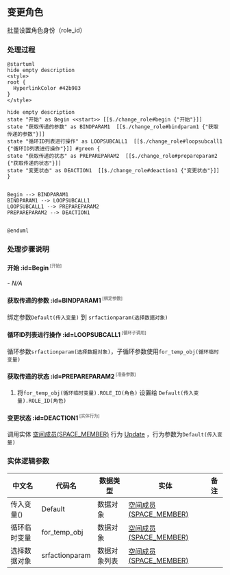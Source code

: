 ## 变更角色 <!-- {docsify-ignore-all} -->

   批量设置角色身份（role_id）

### 处理过程

```plantuml
@startuml
hide empty description
<style>
root {
  HyperlinkColor #42b983
}
</style>

hide empty description
state "开始" as Begin <<start>> [[$./change_role#begin {"开始"}]]
state "获取传递的参数" as BINDPARAM1  [[$./change_role#bindparam1 {"获取传递的参数"}]]
state "循环ID列表进行操作" as LOOPSUBCALL1  [[$./change_role#loopsubcall1 {"循环ID列表进行操作"}]] #green {
state "获取传递的状态" as PREPAREPARAM2  [[$./change_role#prepareparam2 {"获取传递的状态"}]]
state "变更状态" as DEACTION1  [[$./change_role#deaction1 {"变更状态"}]]
}


Begin --> BINDPARAM1
BINDPARAM1 --> LOOPSUBCALL1
LOOPSUBCALL1 --> PREPAREPARAM2
PREPAREPARAM2 --> DEACTION1


@enduml
```


### 处理步骤说明

#### 开始 :id=Begin<sup class="footnote-symbol"> <font color=gray size=1>[开始]</font></sup>



*- N/A*
#### 获取传递的参数 :id=BINDPARAM1<sup class="footnote-symbol"> <font color=gray size=1>[绑定参数]</font></sup>



绑定参数`Default(传入变量)` 到 `srfactionparam(选择数据对象)`
#### 循环ID列表进行操作 :id=LOOPSUBCALL1<sup class="footnote-symbol"> <font color=gray size=1>[循环子调用]</font></sup>



循环参数`srfactionparam(选择数据对象)`，子循环参数使用`for_temp_obj(循环临时变量)`
#### 获取传递的状态 :id=PREPAREPARAM2<sup class="footnote-symbol"> <font color=gray size=1>[准备参数]</font></sup>



1. 将`for_temp_obj(循环临时变量).ROLE_ID(角色)` 设置给  `Default(传入变量).ROLE_ID(角色)`

#### 变更状态 :id=DEACTION1<sup class="footnote-symbol"> <font color=gray size=1>[实体行为]</font></sup>



调用实体 [空间成员(SPACE_MEMBER)](module/Wiki/space_member.md) 行为 [Update](module/Wiki/space_member#行为) ，行为参数为`Default(传入变量)`



### 实体逻辑参数

|    中文名   |    代码名    |  数据类型    |  实体   |备注 |
| --------| --------| -------- | -------- | --------   |
|传入变量(<i class="fa fa-check"/></i>)|Default|数据对象|[空间成员(SPACE_MEMBER)](module/Wiki/space_member.md)||
|循环临时变量|for_temp_obj|数据对象|[空间成员(SPACE_MEMBER)](module/Wiki/space_member.md)||
|选择数据对象|srfactionparam|数据对象列表|[空间成员(SPACE_MEMBER)](module/Wiki/space_member.md)||
